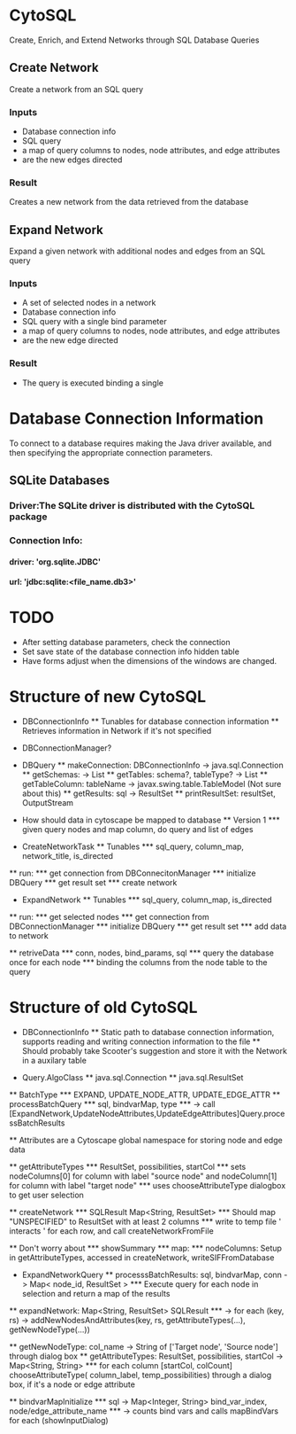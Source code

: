 # CytoSQL
Create, Enrich, and Extend Networks through SQL Database Queries

## Create Network
Create a network from an SQL query

### Inputs
* Database connection info
* SQL query
* a map of query columns to nodes, node attributes, and edge attributes
* are the new edges directed

### Result
Creates a new network from the data retrieved from the database

## Expand Network
Expand a given network with additional nodes and edges from an SQL query

### Inputs
* A set of selected nodes in a network
* Database connection info
* SQL query with a single bind parameter
* a map of query columns to nodes, node attributes, and edge attributes
* are the new edge directed

### Result
* The query is executed binding a single 


# Database Connection Information
To connect to a database requires making the Java driver available, and then specifying the appropriate connection parameters.

## SQLite Databases
### Driver:The SQLite driver is distributed with the CytoSQL package
### Connection Info:
#### driver: 'org.sqlite.JDBC'
#### url: 'jdbc:sqlite:<file_name.db3>'




# TODO
* After setting database parameters, check the connection
* Set save state of the database connection info hidden table
* Have forms adjust when the dimensions of the windows are changed.







# Structure of new CytoSQL

* DBConnectionInfo
** Tunables for database connection information
** Retrieves information in Network if it's not specified

* DBConnectionManager?

* DBQuery
** makeConnection: DBConnectionInfo -> java.sql.Connection
** getSchemas: -> List<String>
** getTables: schema?, tableType? -> List<String>
** getTableColumn: tableName -> javax.swing.table.TableModel  (Not sure about this)
** getResults: sql -> ResultSet
** printResultSet: resultSet, OutputStream


* How should data in cytoscape be mapped to database
** Version 1
***  given query nodes and map column, do query and list of edges 


* CreateNetworkTask
** Tunables
*** sql_query, column_map, network_title, is_directed

** run:
*** get connection from DBConnecitonManager
*** initialize DBQuery
*** get result set
*** create network

* ExpandNetwork
** Tunables
*** sql_query, column_map, is_directed

** run:
*** get selected nodes
*** get connection from DBConnectionManager
*** initialize DBQuery
*** get result set
*** add data to network

** retriveData
*** conn, nodes, bind_params, sql
*** query the database once for each node
*** binding the columns from the node table to the query


# Structure of old CytoSQL


* DBConnectionInfo
** Static path to database connection information, supports reading and writing connection information to the file
** Should probably take Scooter's suggestion and store it with the Network in a auxilary table

* Query.AlgoClass
** java.sql.Connection
** java.sql.ResultSet

** BatchType
*** EXPAND, UPDATE_NODE_ATTR, UPDATE_EDGE_ATTR
** processBatchQuery
***  sql, bindvarMap, type
***  -> call [ExpandNetwork,UpdateNodeAttributes,UpdateEdgeAttributes]Query.processBatchResults

** Attributes are a Cytoscape global namespace for storing node and edge data 

** getAttributeTypes
*** ResultSet, possibilities, startCol
*** sets nodeColumns[0] for column with label "source node" and nodeColumn[1] for column with label "target node"
***  uses chooseAttributeType dialogbox to get user selection

** createNetwork
*** SQLResult Map<String, ResultSet>
***   Should map "UNSPECIFIED" to ResultSet with at least 2 columns
***   write to temp file '<col1> interacts <col2>' for each row, and call createNetworkFromFile
      
      
** Don't worry about
*** showSummary
*** map:
*** nodeColumns: Setup in getAttributeTypes, accessed in createNetwork, writeSIFFromDatabase

* ExpandNetworkQuery
** processsBatchResults: sql, bindvarMap, conn -> Map< node_id, ResultSet > 
*** Execute query for each node in selection and return a map of the results

** expandNetwork: Map<String, ResultSet> SQLResult
*** -> for each (key, rs) -> addNewNodesAndAttributes(key, rs, getAttributeTypes(...), getNewNodeType(...))

** getNewNodeType: col_name -> String of ['Target node', 'Source node'] through dialog box
** getAttributeTypes: ResultSet, possibilities, startCol -> Map<String, String>
*** for each column [startCol, colCount] chooseAttributeType( column_label, temp_possibilities) through a dialog box, if it's a node or edge attribute

** bindvarMapInitialize
*** sql -> Map<Integer, String> bind_var_index, node/edge_attribute_name
***  -> counts bind vars and calls mapBindVars for each (showInputDialog)


